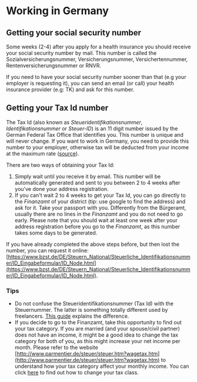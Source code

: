 # Working in Germany

## Getting your social security number

Some weeks (2-4) after you apply for a health insurance you should receive your social security number by mail. This number is called the Sozialversicherungsnummer, Versicherungsnummer, Versichertennummer, Rentenversicherungsnummer or RNVR.

If you need to have your social security number sooner than that (e.g your employer is requesting it), you can send an email (or call) your health insurance provider (e.g: TK) and ask for this number.

## Getting your Tax Id number

The Tax Id (also known as *Steueridentifikationsnummer*, *Identifikationsnummer* or *Steuer-ID*) is an 11 digit number issued by the German Federal Tax Office that identifies you. This number is unique and will never change. If you want to work in Germany, you need to provide this number to your employer, otherwise tax will be deducted from your income at the maximum rate ([source](http://blog.mygermanexpert.com/2013/03/How-to-get-a-German-Tax-ID-Number.html)).

There are two ways of obtaining your Tax Id:

  1. Simply wait until you receive it by email. This number will be automatically generated and sent to you between 2 to 4 weeks after you've done your address registration.
  2. If you can't wait 2 to 4 weeks to get your Tax Id, you can go directly to the *Finanzamt* of your district (tip: use google to find the address) and ask for it. Take your passport with you. Differently from the Bürgeramt, usually there are no lines in the *Finanzamt* and you do not need to go early. Please note that you should wait at least one week after your address registration before you go to the *Finanzamt*, as this number takes some days to be generated.

If you have already completed the above steps before, but then lost the number, you can request it online: [https://www.bzst.de/DE/Steuern_National/Steuerliche_Identifikationsnummer/ID_Eingabeformular/ID_Node.html](https://www.bzst.de/DE/Steuern_National/Steuerliche_Identifikationsnummer/ID_Eingabeformular/ID_Node.html).

### Tips

 - Do not confuse the Steueridentifikationsnummer (Tax Id) with the Steuernummer. The latter is something totally different used by freelancers. [This guide](http://allaboutberlin.com/guides/german-tax-id-steuernummer) explains the difference.
 - If you decide to go to the Finanzamt, take this opportunity to find out your tax category. If you are married (and your spouse/civil partner) does not have an income, it might be a good idea to change the tax category for both of you, as this might increase your net income per month. Please refer to the website [http://www.parmentier.de/steuer/steuer.htm?wagetax.htm](http://www.parmentier.de/steuer/steuer.htm?wagetax.htm) to understand how your tax category affect your monthly income. You can click [here](./changing-tax-category.md) to find out how to change your tax class.


